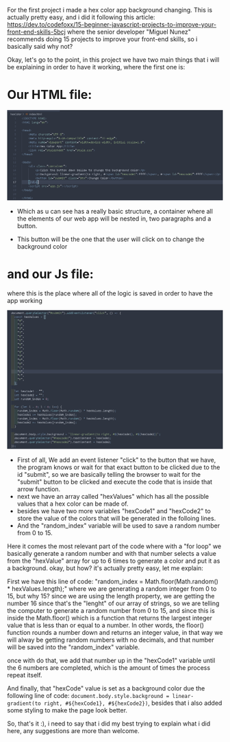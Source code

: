 For the first project i made a hex color app background changing.
This is actually pretty easy, and i did it following this article:
https://dev.to/codefoxx/15-beginner-javascript-projects-to-improve-your-front-end-skills-5bcj
where the senior developer "Miguel Nunez" recommends doing 15 projects to improve your front-end skills, so i basically said why not?

Okay, let's go to the point, in this project we have two main things that i will be explaining in order to have it working, where the first one is:

# Our HTML file:

   <img src="images/Screenshot%20(266).png">
   
   - Which as u can see has a really basic structure, a container where all the elements of our web app will be nested in, two paragraphs and a button.
   
   - This button will be the one that the user will click on to change the background color

# and our Js file:

where this is the place where all of the logic is saved in order to have the app working

   <img src="images/Screenshot%20(267).png">
   
   - First of all, We add an event listener "click" to the button that we have, the program knows or wait for that exact button to be clicked due to the id "submit", so we are basically telling the browser to wait for the "submit" button to be clicked and execute the code that is inside that arrow function.
   - next we have an array called "hexValues" which has all the possible values that a hex color can be made of.
   - besides we have two more variables "hexCode1" and "hexCode2" to store the value of the colors that will be generated in the folloing lines.
   - And the "random_index" variable will be used to save a random number from 0 to 15.

Here it comes the most relevant part of the code where with a "for loop" we basically generate a random number and with that number selects a value from the "hexValue" array for up to 6 times to generate a color and put it as a background. okay, but how? it's actually pretty easy, let me explain:

First we have this line of code: "random_index = Math.floor(Math.random() \* hexValues.length);" where we are generating a random integer from 0 to 15, but why 15?
since we are using the length property, we are getting the number 16 since that's the "lenght" of our array of strings, so we are telling the computer to generate a random number from 0 to 15, and since this is inside the Math.floor() which is a function that returns the largest integer value that is less than or equal to a number. In other words, the floor() function rounds a number down and returns an integer value, in that way we will alway be getting random numbers with no decimals, and that number will be saved into the "random_index" variable.

once with do that, we add that number up in the "hexCode1" variable until the 6 numbers are completed, which is the amount of times the process repeat itself.

And finally, that "hexCode" value is set as a background color due the following line of code: `document.body.style.background = linear-gradient(to right, #${hexCode1}, #${hexCode2})`, besides that i also added some styling to make the page look better.

So, that's it :), i need to say that i did my best trying to explain what i did here, any suggestions are more than welcome.
